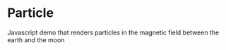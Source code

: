 Particle
========

Javascript demo that renders particles in the magnetic field between the earth and the moon